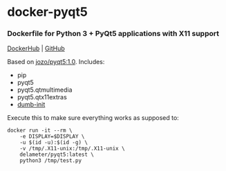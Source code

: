 # docker-pyqt5

### Dockerfile for Python 3 + PyQt5 applications with X11 support

[DockerHub](https://hub.docker.com/repository/docker/delameter/pyqt5) | [GitHub](https://github.com/delameter/docker-pyqt5)

Based on [jozo/pyqt5:1.0](https://hub.docker.com/r/jozo/pyqt5). Includes:
  - pip
  - pyqt5
  - pyqt5.qtmultimedia
  - pyqt5.qtx11extras
  - [dumb-init](https://github.com/Yelp/dumb-init)

Execute this to make sure everything works as supposed to:
```shell
docker run -it --rm \
    -e DISPLAY=$DISPLAY \
    -u $(id -u):$(id -g) \
    -v /tmp/.X11-unix:/tmp/.X11-unix \
    delameter/pyqt5:latest \
    python3 /tmp/test.py
```
